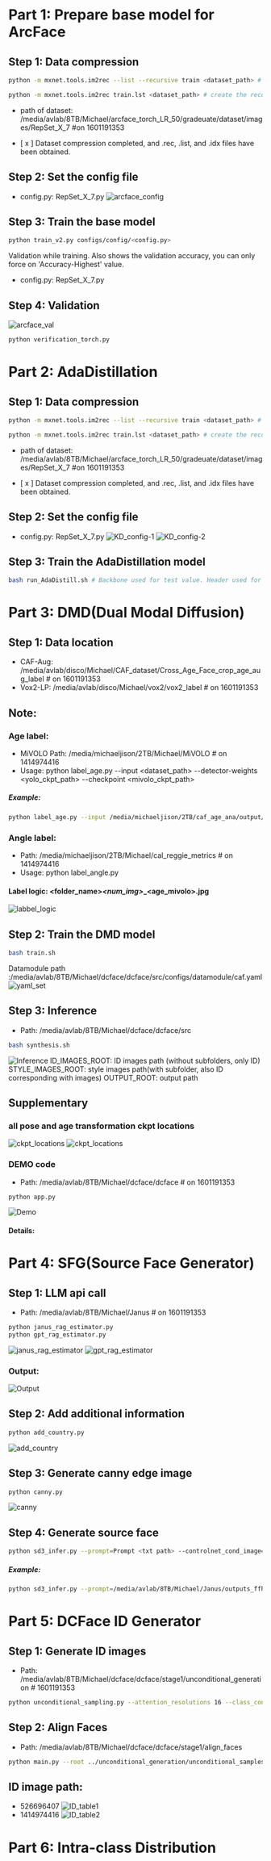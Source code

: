 # Part 1: Prepare base model for ArcFace
## Step 1: Data compression
```bash
python -m mxnet.tools.im2rec --list --recursive train <dataset_path> # list the images in the dataset

python -m mxnet.tools.im2rec train.lst <dataset_path> # create the record file
```
- path of dataset: /media/avlab/8TB/Michael/arcface_torch_LR_50/gradeuate/dataset/images/RepSet_X_7 #on 1601191353
* [ x ] Dataset compression completed, and .rec, .list, and .idx files have been obtained.

## Step 2: Set the config file
- config.py: RepSet_X_7.py
![arcface_config](arcface_config.png)
## Step 3: Train the base model
```bash
python train_v2.py configs/config/<config.py>
```
Validation while training. Also shows the validation accuracy, you can only force on 'Accuracy-Highest' value.

- config.py: RepSet_X_7.py
## Step 4: Validation
![arcface_val](arcface_val.png)
```bash
python verification_torch.py
```
# Part 2: AdaDistillation
## Step 1: Data compression
```bash
python -m mxnet.tools.im2rec --list --recursive train <dataset_path> # list the images in the dataset

python -m mxnet.tools.im2rec train.lst <dataset_path> # create the record file
```
- path of dataset: /media/avlab/8TB/Michael/arcface_torch_LR_50/gradeuate/dataset/images/RepSet_X_7 #on 1601191353
* [ x ] Dataset compression completed, and .rec, .list, and .idx files have been obtained.
## Step 2: Set the config file
- config.py: RepSet_X_7.py
![KD_config-1](KD_config-1.png)
![KD_config-2](KD_config-2.png)
## Step 3: Train the AdaDistillation model
```bash
bash run_AdaDistill.sh # Backbone used for test value. Header used for train resume.
```
# Part 3: DMD(Dual Modal Diffusion)
## Step 1: Data location
- CAF-Aug: /media/avlab/disco/Michael/CAF_dataset/Cross_Age_Face_crop_age_aug_label # on 1601191353
- Vox2-LP: /media/avlab/disco/Michael/vox2/vox2_label # on 1601191353
## Note:
### Age label:
- MiVOLO Path: /media/michaeljison/2TB/Michael/MiVOLO # on 1414974416
- Usage: python label_age.py --input <dataset_path> --detector-weights <yolo_ckpt_path> --checkpoint <mivolo_ckpt_path>
##### Example:
```bash
python label_age.py --input /media/michaeljison/2TB/caf_age_ana/output/caf_50-69 --detector-weights /media/michaeljison/2TB/Michael/MiVOLO/models/yolov8x_person_face.pt --checkpoint /media/michaeljison/2TB/Michael/MiVOLO/models/mivolo_imbd.pth.tar
```
### Angle label:
- Path: /media/michaeljison/2TB/Michael/cal_reggie_metrics # on 1414974416
- Usage: python label_angle.py
#### Label logic: <folder_name>_<num_img>_<yaw>_<age_mivolo>.jpg
![labbel_logic](label_logic.png)
## Step 2: Train the DMD model
```bash
bash train.sh 
```
Datamodule path :/media/avlab/8TB/Michael/dcface/dcface/src/configs/datamodule/caf.yaml
![yaml_set](yaml_set.png)

## Step 3: Inference
- Path: /media/avlab/8TB/Michael/dcface/dcface/src
```bash
bash synthesis.sh
```
![Inference](dcface_inference.png)
ID_IMAGES_ROOT: ID images path (without subfolders, only ID)
STYLE_IMAGES_ROOT: style images path(with subfolder, also ID corresponding with images) 
OUTPUT_ROOT: output path

## Supplementary
### all pose and age transformation ckpt locations
![ckpt_locations](ckpt_locations.png)
![ckpt_locations](ckpt_locations-2.png)
### DEMO code
- Path: /media/avlab/8TB/Michael/dcface/dcface # on 1601191353
```bash
python app.py
```
![Demo](dcface_demo.png)
#### Details:

# Part 4: SFG(Source Face Generator)
## Step 1: LLM api call
- Path: /media/avlab/8TB/Michael/Janus # on 1601191353
```bash
python janus_rag_estimator.py
python gpt_rag_estimator.py
```
![janus_rag_estimator](janus_rag_estimator.png)
![gpt_rag_estimator](gpt_rag_estimator.png)
### Output:
![Output](prompt_output.png)
## Step 2: Add additional information
```bash
python add_country.py
```
![add_country](add_country.png)
## Step 3: Generate canny edge image
```bash
python canny.py
```
![canny](canny.png)
## Step 4: Generate source face
```bash
python sd3_infer.py --prompt=Prompt <txt path> --controlnet_cond_image=<mapped canny image path> --controlnet_ckpt=controlnet<weight path> --out_dir=<output path> 
```
##### Example:
```bash
python sd3_infer.py --prompt=/media/avlab/8TB/Michael/Janus/outputs_ffhq/predictions_random_country.txt --controlnet_cond_image=/media/avlab/8TB/Michael/sd3.5/ffhq_val_canny --controlnet_ckpt=models/sd3.5_large_controlnet_canny.safetensors --out_dir=outputs/sd3.5_large_canny
```
# Part 5: DCFace ID Generator
## Step 1: Generate ID images
 - Path: /media/avlab/8TB/Michael/dcface/dcface/stage1/unconditional_generation # 1601191353
```bash
python unconditional_sampling.py --attention_resolutions 16 --class_cond False --diffusion_steps 1000 --num_samples 16 --batch_size 8 --image_size 256 --learn_sigma True --noise_schedule linear --num_channels 128 --num_head_channels 64 --num_res_blocks 1 --resblock_updown True --use_fp16 False --use_scale_shift_norm True --timestep_respacing 100 --down_N 32 --range_t 20 --save_dir unconditional_samples
```
## Step 2: Align Faces
 - Path: /media/avlab/8TB/Michael/dcface/dcface/stage1/align_faces
```bash
python main.py --root ../unconditional_generation/unconditional_samples --save_root ../unconditional_generation/unconditional_samples_aligned
```
## ID image path:
 - 526696407
![ID_table1](id_table1.png)
 - 1414974416
![ID_table2](id_table2.png)
# Part 6: Intra-class Distribution
